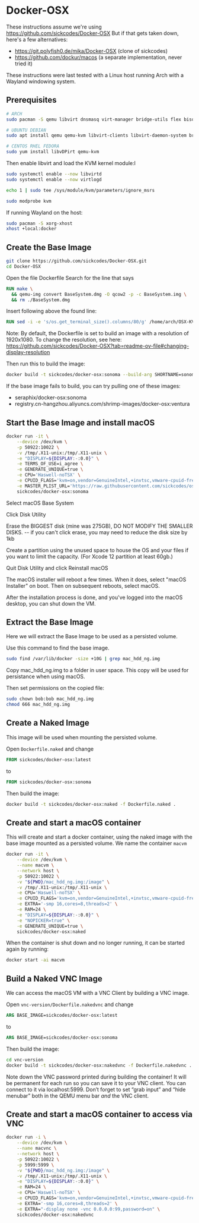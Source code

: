 # Docker-OSX

These instructions assume we're using https://github.com/sickcodes/Docker-OSX
But if that gets taken down, here's a few alternatives:
 * https://git.polyfish0.de/mika/Docker-OSX   (clone of sickcodes)
 * https://github.com/dockur/macos  (a separate implementation, never tried it)

 These instructions were last tested with a Linux host running Arch with a Wayland windowing system.
 
## Prerequisites
```bash
# ARCH
sudo pacman -S qemu libvirt dnsmasq virt-manager bridge-utils flex bison iptables-nft edk2-ovmf

# UBUNTU DEBIAN
sudo apt install qemu qemu-kvm libvirt-clients libvirt-daemon-system bridge-utils virt-manager libguestfs-tools

# CENTOS RHEL FEDORA
sudo yum install libvDPirt qemu-kvm
```

Then enable libvirt and load the KVM kernel module:l
```bash
sudo systemctl enable --now libvirtd
sudo systemctl enable --now virtlogd

echo 1 | sudo tee /sys/module/kvm/parameters/ignore_msrs

sudo modprobe kvm
```

If running Wayland on the host:
```bash
sudo pacman -S xorg-xhost
xhost +local:docker
```

## Create the Base Image

```bash
git clone https://github.com/sickcodes/Docker-OSX.git
cd Docker-OSX
```
Open the file Dockerfile
Search for the line that says

```Dockerfile
RUN make \
  && qemu-img convert BaseSystem.dmg -O qcow2 -p -c BaseSystem.img \
  && rm ./BaseSystem.dmg
```
Insert following above the found line:
```Dockerfile
RUN sed -i -e 's/os.get_terminal_size().columns/80/g' /home/arch/OSX-KVM/./fetch-macOS-v2.py
```

Note: By default, the Dockerfile is set to build an image with a resolution of 1920x1080. To change the resolution, see here: https://github.com/sickcodes/Docker-OSX?tab=readme-ov-file#changing-display-resolution

Then run this to build the image:
```bash
docker build -t sickcodes/docker-osx:sonoma --build-arg SHORTNAME=sonoma .
```

If the  base image fails to build, you can try pulling one of these images:
 * seraphix/docker-osx:sonoma
 * registry.cn-hangzhou.aliyuncs.com/shrimp-images/docker-osx:ventura

## Start the Base Image and install macOS

```bash
docker run -it \
    --device /dev/kvm \
    -p 50922:10022 \
    -v /tmp/.X11-unix:/tmp/.X11-unix \
    -e "DISPLAY=${DISPLAY:-:0.0}" \
    -e TERMS_OF_USE=i_agree \
    -e GENERATE_UNIQUE=true \
    -e CPU='Haswell-noTSX' \
    -e CPUID_FLAGS='kvm=on,vendor=GenuineIntel,+invtsc,vmware-cpuid-freq=on' \
    -e MASTER_PLIST_URL='https://raw.githubusercontent.com/sickcodes/osx-serial-generator/master/config-custom.plist' \
    sickcodes/docker-osx:sonoma
```

Select macOS Base System

Click Disk Utility

Erase the BIGGEST disk (mine was 275GB), DO NOT MODIFY THE SMALLER DISKS. -- if you can't click erase, you may need to reduce the disk size by 1kb

Create a partition using the unused space to house the OS and your files if you want to limit the capacity. (For Xcode 12 partition at least 60gb.)

Quit Disk Utility and click Reinstall macOS

The macOS installer will reboot a few times. When it does, select "macOS Installer" on boot. Then on subsequent reboots, select macOS.

After the installation process is done, and you've logged into the macOS desktop, you can shut down the VM.

## Extract the Base Image
Here we will extract the Base Image to be used as a persisted volume.

Use this command to find the base image.
```bash
sudo find /var/lib/docker -size +10G | grep mac_hdd_ng.img
```

Copy mac_hdd_ng.img to a folder in user space. This copy will be used for persistance when using macOS.

Then set permissions on the copied file:
```bash
sudo chown bob:bob mac_hdd_ng.img
chmod 666 mac_hdd_ng.img
```

## Create a Naked Image
This image will be used when mounting the persisted volume.

Open `Dockerfile.naked` and change
```Dockerfile
FROM sickcodes/docker-osx:latest
```
to
```Dockerfile
FROM sickcodes/docker-osx:sonoma
```

Then build the image:
```bash
docker build -t sickcodes/docker-osx:naked -f Dockerfile.naked .
```

## Create and start a macOS container
This will create and start a docker container, using the naked image with the base image mounted as a persisted volume. We name the container `macvm`

```bash
docker run -it \
    --device /dev/kvm \
    --name macvm \
    --network host \
    -p 50922:10022 \
    -v "${PWD}/mac_hdd_ng.img:/image" \
    -v /tmp/.X11-unix:/tmp/.X11-unix \
    -e CPU='Haswell-noTSX' \
    -e CPUID_FLAGS='kvm=on,vendor=GenuineIntel,+invtsc,vmware-cpuid-freq=on' \
    -e EXTRA='-smp 16,cores=8,threads=2' \
    -e RAM=24 \
    -e "DISPLAY=${DISPLAY:-:0.0}" \
    -e "NOPICKER=true" \
    -e GENERATE_UNIQUE=true \
    sickcodes/docker-osx:naked
```

When the container is shut down and no longer running, it can be started again by running:

```bash
docker start -ai macvm
```

## Build a Naked VNC Image
We can access the macOS VM with a VNC Client by building a VNC image.

Open `vnc-version/Dockerfile.nakedvnc` and change
```Dockerfile
ARG BASE_IMAGE=sickcodes/docker-osx:latest
```
to
```Dockerfile
ARG BASE_IMAGE=sickcodes/docker-osx:sonoma
```

Then build the image:
```bash
cd vnc-version
docker build -t sickcodes/docker-osx:nakedvnc -f Dockerfile.nakedvnc .
```

Note down the VNC password printed during building the container! It will be permanent for each run so you can save it to your VNC client. You can connect to it via localhost:5999. Don’t forget to set “grab input” and “hide menubar” both in the QEMU menu bar _and_ the VNC client.

## Create and start a macOS container to access via VNC

```bash
docker run -i \
    --device /dev/kvm \
    --name macvnc \
    --network host \
    -p 50922:10022 \
    -p 5999:5999 \
    -v "${PWD}/mac_hdd_ng.img:/image" \
    -v /tmp/.X11-unix:/tmp/.X11-unix \
    -e "DISPLAY=${DISPLAY:-:0.0}" \
    -e RAM=24 \
    -e CPU='Haswell-noTSX' \
    -e CPUID_FLAGS='kvm=on,vendor=GenuineIntel,+invtsc,vmware-cpuid-freq=on' \
    -e EXTRA='-smp 16,cores=8,threads=2' \
    -e EXTRA="-display none -vnc 0.0.0.0:99,password=on" \
    sickcodes/docker-osx:nakedvnc
```
